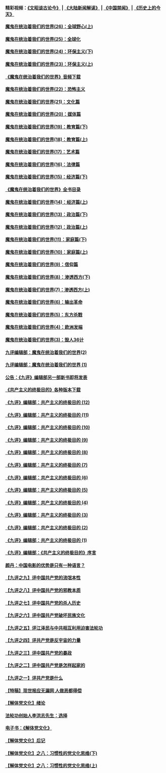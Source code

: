 #### 精彩视频：[《文昭谈古论今》](https://github.com/gfw-breaker/wenzhao/blob/master/README.md?t=12150931) | [《大陆新闻解读》](https://github.com/gfw-breaker/ntdtv-comedy/blob/master/README.md?t=12150931) | [《中国禁闻》](https://github.com/gfw-breaker/ntdtv-news/blob/master/README.md?t=12150931) | [《历史上的今天》](https://github.com/gfw-breaker/today-in-history/blob/master/README.md?t=12150931) 

#### [魔鬼在统治着我们的世界(26)：全球野心(上)](../pages/nsc422/n10900318.md?t=12150931) 

#### [魔鬼在统治着我们的世界(25)：全球化](../pages/nsc422/n10788205.md?t=12150931) 

#### [魔鬼在统治着我们的世界(24)：环保主义(下)](../pages/nsc422/n10695307.md?t=12150931) 

#### [魔鬼在统治着我们的世界(23)：环保主义(上)](../pages/nsc422/n10688613.md?t=12150931) 

#### [《魔鬼在统治着我们的世界》音频下载](../pages/nsc422/n10635553.md?t=12150931) 

#### [魔鬼在统治着我们的世界(22)：恐怖主义](../pages/nsc422/n10614727.md?t=12150931) 

#### [魔鬼在统治着我们的世界(21)：文化篇](../pages/nsc422/n10597706.md?t=12150931) 

#### [魔鬼在统治着我们的世界(20)：媒体篇](../pages/nsc422/n10586579.md?t=12150931) 

#### [魔鬼在统治着我们的世界(19)：教育篇(下)](../pages/nsc422/n10564808.md?t=12150931) 

#### [魔鬼在统治着我们的世界(18)：教育篇(上)](../pages/nsc422/n10526970.md?t=12150931) 

#### [魔鬼在统治着我们的世界(17)：艺术篇](../pages/nsc422/n10499093.md?t=12150931) 

#### [魔鬼在统治着我们的世界(16)：法律篇](../pages/nsc422/n10485969.md?t=12150931) 

#### [魔鬼在统治着我们的世界(15)：经济篇(下)](../pages/nsc422/n10469975.md?t=12150931) 

#### [《魔鬼在统治着我们的世界》全书目录](../pages/nsc422/n10464261.md?t=12150931) 

#### [魔鬼在统治着我们的世界(14)：经济篇(上)](../pages/nsc422/n10457370.md?t=12150931) 

#### [魔鬼在统治着我们的世界(13)：政治篇(下)](../pages/nsc422/n10448270.md?t=12150931) 

#### [魔鬼在统治着我们的世界(12)：政治篇(上)](../pages/nsc422/n10444576.md?t=12150931) 

#### [魔鬼在统治着我们的世界(11)：家庭篇(下)](../pages/nsc422/n10440961.md?t=12150931) 

#### [魔鬼在统治着我们的世界(10)：家庭篇(上)](../pages/nsc422/n10435448.md?t=12150931) 

#### [魔鬼在统治着我们的世界(9)：信仰篇](../pages/nsc422/n10432159.md?t=12150931) 

#### [魔鬼在统治着我们的世界(8)：渗透西方(下)](../pages/nsc422/n10429603.md?t=12150931) 

#### [魔鬼在统治着我们的世界(7)：渗透西方(上)](../pages/nsc422/n10426013.md?t=12150931) 

#### [魔鬼在统治着我们的世界(6)：输出革命](../pages/nsc422/n10421536.md?t=12150931) 

#### [魔鬼在统治着我们的世界(5)：东方杀戮](../pages/nsc422/n10417707.md?t=12150931) 

#### [魔鬼在统治着我们的世界(4)：欧洲发端](../pages/nsc422/n10414890.md?t=12150931) 

#### [魔鬼在统治着我们的世界(3)：毁人36计](../pages/nsc422/n10411583.md?t=12150931) 

#### [九评编辑部：魔鬼在统治着我们的世界(2)](../pages/nsc422/n10410036.md?t=12150931) 

#### [九评编辑部：魔鬼在统治着我们的世界 (1)](../pages/nsc422/n10406825.md?t=12150931) 

#### [公告：《九评》编辑部另一部新书即将发表](../pages/nsc422/n10405104.md?t=12150931) 

#### [《共产主义的终极目的》各种版本下载](../pages/nsc422/n10022138.md?t=12150931) 

#### [《九评》编辑部：共产主义的终极目的 (12)](../pages/nsc422/n9933272.md?t=12150931) 

#### [《九评》编辑部：共产主义的终极目的 (11)](../pages/nsc422/n9924973.md?t=12150931) 

#### [《九评》编辑部：共产主义的终极目的 (10)](../pages/nsc422/n9920883.md?t=12150931) 

#### [《九评》编辑部：共产主义的终极目的 (9)](../pages/nsc422/n9916363.md?t=12150931) 

#### [《九评》编辑部：共产主义的终极目的 (8)](../pages/nsc422/n9912488.md?t=12150931) 

#### [《九评》编辑部：共产主义的终极目的 (7)](../pages/nsc422/n9901176.md?t=12150931) 

#### [《九评》编辑部：共产主义的终极目的 (6)](../pages/nsc422/n9899359.md?t=12150931) 

#### [《九评》编辑部：共产主义的终极目的 (5)](../pages/nsc422/n9893174.md?t=12150931) 

#### [《九评》编辑部：共产主义的终极目的 (4)](../pages/nsc422/n9891246.md?t=12150931) 

#### [《九评》编辑部：共产主义的终极目的 (3)](../pages/nsc422/n9879879.md?t=12150931) 

#### [《九评》编辑部：共产主义的终极目的 (2)](../pages/nsc422/n9876205.md?t=12150931) 

#### [《九评》编辑部：共产主义的终极目的 (1)](../pages/nsc422/n9865857.md?t=12150931) 

#### [《九评》编辑部：《共产主义的终极目的》序言](../pages/nsc422/n9862666.md?t=12150931) 

#### [颜丹：中国电影的优势是只有一种语言？](../pages/nsc422/n9583062.md?t=12150931) 

#### [【九评之九】评中国共产党的流氓本性](../pages/nsc422/n737542.md?t=12150931) 

#### [【九评之八】评中国共产党的邪教本质](../pages/nsc422/n735942.md?t=12150931) 

#### [【九评之七】评中国共产党的杀人历史](../pages/nsc422/n733806.md?t=12150931) 

#### [【九评之六】评中国共产党破坏民族文化](../pages/nsc422/n731667.md?t=12150931) 

#### [【九评之五】评江泽民与中共相互利用迫害法轮功](../pages/nsc422/n730058.md?t=12150931) 

#### [【九评之四】评共产党是反宇宙的力量](../pages/nsc422/n727814.md?t=12150931) 

#### [【九评之三】评中国共产党的暴政](../pages/nsc422/n725597.md?t=12150931) 

#### [【九评之二】评中国共产党是怎样起家的](../pages/nsc422/n723946.md?t=12150931) 

#### [【九评之一】评共产党是什么](../pages/nsc422/n722529.md?t=12150931) 

#### [【特稿】现世报应无漏网 人做恶都得偿](../pages/nsc422/n4215167.md?t=12150931) 

#### [【解体党文化】绪论](../pages/nsc422/n1449356.md?t=12150931) 

#### [法轮功创始人李洪志先生：选择](../pages/nsc422/n3580738.md?t=12150931) 

#### [电子书：《解体党文化》](../pages/nsc422/n1573484.md?t=12150931) 

#### [【解体党文化】后记](../pages/nsc422/n1531999.md?t=12150931) 

#### [【解体党文化】之八：习惯性的党文化思维(下)](../pages/nsc422/n1526477.md?t=12150931) 

#### [【解体党文化】之八：习惯性的党文化思维(上)](../pages/nsc422/n1520631.md?t=12150931) 

